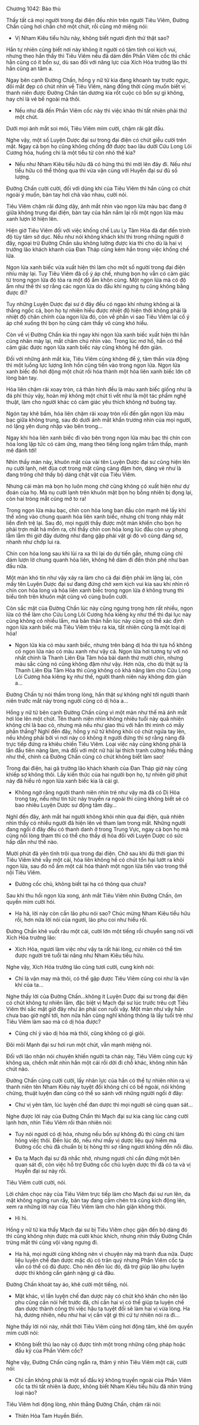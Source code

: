 




Chương 1042: Báo thù




Thấy tất cả mọi người trong đại điện đều nhìn trên người Tiêu Viêm, Đường Chấn cũng hơi chần chờ một chút, rồi cũng mở miệng nói:

- Vị Nham Kiêu tiểu hữu này, không biết ngươi định thử thật sao?

Hắn tự nhiên cũng biết nơi này không ít người có tâm tính coi kịch vui, nhưng theo hắn thấy thì Tiêu Viêm nếu đã dám đến Phần Viêm cốc thì chắc hẳn cũng có ít bổn sự, dù sao đối với năng lực của Xích Hỏa trưởng lão thì hắn cũng an tâm a.

Ngay bên cạnh Đường Chấn, hồng y nữ tử kia đang khoanh tay trước ngực, đôi mắt đẹp có chút nhìn về Tiêu Viêm, nàng đồng thời cũng muốn biết vị thanh niên được Đường Chấn tán dương kia rốt cuộc có bổn sự gì không, hay chỉ là vẻ bề ngoài mà thôi.

- Nếu như đã đến Phần Viêm cốc này thì việc khảo thí tất nhiên phải thử một chút.

Dưới mọi ánh mắt soi mói, Tiêu Viêm mỉm cười, chậm rãi gật đầu.

Nghe vậy, một số Luyện Dược đại sư trong đại điện có chút giễu cười trên mặt. Ngay cả bọn họ cũng không chống đỡ được bao lâu dưới Cửu Long Lôi Cương hỏa, huống chi là một tiểu tử còn nhỏ thế kia?

- Nếu như Nham Kiêu tiểu hữu đã có hứng thú thì mời lên đây đi. Nếu như tiểu hữu có thể thông qua thì vừa vặn cùng với Huyễn đại sư đủ số lượng.

Đường Chấn cười cười, đối với dũng khí của Tiêu Viêm thì hắn cũng có chút ngoài ý muốn, bàn tay hơi chà vào nhau, cười nói.

Tiêu Viêm chậm rãi đứng dậy, ánh mắt nhìn vào ngọn lửa màu bạc đang ở giữa không trung đại điện, bàn tay của hắn nắm lại rồi một ngọn lửa màu xanh lượn lờ hiện lên.

Hiện giờ Tiêu Viêm đối với việc khống chế Lưu Ly Tâm Hỏa đã đạt đến trình độ tùy tâm sở dục. Nếu như nói không khách khí thì trong những người ở đây, ngoại trừ Đường Chấn sâu không lường được kia thì cho dù là hai vị trưởng lão khách khanh của Đan Tháp cũng kém hắn trong việc khống chế lửa.

Ngọn lửa xanh biếc vừa xuất hiện thì làm cho một số người trong đại điện nhíu mày lại. Tuy Tiêu Viêm đã cố ý áp chế, nhưng bọn họ vẫn có cảm giác từ trong ngọn lửa đó tỏa ra một độ ấm khôn cùng. Một ngọn lửa mà có độ ấm như thế thì sợ rằng các ngọn lửa do đấu khí ngưng tụ cũng không bằng được đi?

Tuy những Luyện Dược đại sư ở đây đều có ngạo khí nhưng không ai là thằng ngốc cả, bọn họ tự nhiên hiểu được nhiệt độ hiện thời không phải là nhiệt độ chân chính của ngọn lửa đó, còn về phần vì sao Tiêu Viêm lại cố ý áp chế xuống thì bọn họ cũng cảm thấy vô cùng khó hiểu.

Còn về vị Đường Chấn kia thì ngay khi ngọn lửa xanh biếc xuất hiện thì hắn cũng nhăn mày lại, mắt chăm chú nhìn vào. Trong lúc mơ hồ, hắn có thể cảm giác được ngọn lửa xanh biếc này cũng không hề đơn giản.

Đối với những ánh mắt kia, Tiêu Viêm cũng không để ý, tâm thần vừa động thì một luồng lực lượng linh hồn cũng tiến vào trong ngọn lửa. Ngọn lửa xanh biếc đó hơi động một chút rồi hóa thành một hỏa liên xanh biếc lớn cỡ lòng bàn tay.

Hỏa liên chậm rãi xoay tròn, cả thân hình đều là màu xanh biếc giống như là đá phỉ thúy vậy, hoàn mỹ không một chút tì vết như là một tác phẩm nghệ thuật, làm cho người khác có cảm giác yêu thích không nỡ buông tay.

Ngón tay khẽ bấm, hỏa liên chậm rãi xoay tròn rồi đến gần ngọn lửa màu bạc giữa không trung, sau đó dưới ánh mắt khẩn trương nhìn của mọi người, nó lặng yên dung nhập vào bên trong…

Ngay khi hỏa liên xanh biếc đi vào bên trong ngọn lửa màu bạc thì chín con hỏa long lập tức có cảm ứng, mang theo tiếng long ngâm trầm thấp, mạnh mẽ đánh tới!

Nhìn thấy màn này, khuôn mặt của vài tên Luyện Dược đại sư cũng hiện lên nụ cười lạnh, nét đùa cợt trong mặt cũng càng đậm hơn, dáng vẻ như là đang trông chờ thấy bộ dáng chật vật của Tiêu Viêm.

Nhưng cái màn mà bọn họ luôn mong chờ cũng không có xuất hiện như dự đoán của họ. Mà nụ cười lạnh trên khuôn mặt bọn họ bỗng nhiên bị đọng lại, còn hai tròng mắt cũng mở to ra!

Trong ngọn lửa màu bạc, chín con hỏa long ban đầu còn mạnh mẽ lấy khí thế xông vào chung quanh hỏa liên xanh biếc, nhưng chỉ trong nháy mắt liền đình trệ lại. Sau đó, mọi người thấy được một màn khiến cho bọn họ phải trợn mắt há mồm ra, chỉ thấy chín con hỏa long lúc đầu còn uy phong lẫm lẫm thì giờ đây dường như đang gặp phải vật gì đó vô cùng đáng sợ, nhanh như chớp lui ra.

Chín con hỏa long sau khi lùi ra xa thì lại do dự tiến gần, nhưng cũng chỉ dám lượn lờ chung quanh hỏa liên, không hề dám đi đến thôn phệ như ban đầu nữa.

Một màn khó tin như vậy xảy ra làm cho cả đại điện phải im lặng lại, còn mấy tên Luyện Dược đại sư đang đứng chờ xem kịch vui kia sau khi nhìn rõ chín con hỏa long và hỏa liên xanh biếc trong ngọn lửa ở không trung thì biểu tình trên khuôn mặt cũng vô cùng buồn cười.

Còn sắc mặt của Đường Chấn lúc này cũng ngưng trọng hơn rất nhiều, ngọn lửa có thể làm cho Cửu Long Lôi Cương hỏa kiêng kỵ như thế thì đại lục này cũng không có nhiều lắm, mà bản thân hắn lúc này cũng có thể xác định ngọn lửa xanh biếc mà Tiêu Viêm triệu ra kia, tất nhiên cũng là một loại dị hỏa!

- Ngọn lửa kia có màu xanh biếc, nhưng trên bảng dị hỏa thì tựa hồ không có ngọn lửa nào có màu xanh như vậy cả. Ngọn lửa hơi tương tự với nó nhất chính là Thanh Liên Địa Tâm hỏa bài danh thứ mười chín, nhưng màu sắc cũng nó cũng không đậm như vậy. Hơn nữa, cho dù thật sự là Thanh Liên Địa Tâm Hỏa thì cũng không có khả năng làm cho Cửu Long Lôi Cương hỏa kiêng kỵ như thế, người thanh niên này không đơn giản a…

Đường Chấn tự nói thầm trong lòng, hắn thật sự không nghĩ tới người thanh niên trước mắt này trong người cũng có dị hỏa a…

Hồng y nữ tử bên cạnh Đường Chấn cũng vì một màn như thế mà ánh mắt hơi lóe lên một chút. Tên thanh niên nhìn không nhiêu tuổi này quả nhiên không chỉ là bao cỏ, nhưng mà nếu như giao thủ với hắn thì mình có mấy phần thắng? Nghĩ đến đây, hồng y nữ tử không khỏi có chút ngứa tay lên, nếu không phải bởi vì nơi này có không ít người đứng thì sợ rằng nàng đã trực tiếp đứng ra khiêu chiến Tiêu Viêm. Loại việc này cũng không phải là lần đầu tiên nàng làm, mà đối với một nữ hài lại thích tranh cường hiếu thắng như thế, chính cả Đường Chấn cũng có chút không biết làm sao!

Trong đại điện, hai gã trưởng lão khách khanh của Đan Tháp giờ này cũng khiếp sợ không thôi. Lấy kiến thức của hai người bọn họ, tự nhiên giờ phút này đã hiểu rõ ngọn lửa xanh biếc kia là cái gì.

- Không ngờ rằng người thanh niên nhìn trẻ như vậy mà đã có Dị Hỏa trong tay, nếu như tin tức này truyền ra ngoài thì cũng không biết sẽ có bao nhiêu Luyện Dược sư động tâm đây…

Nghĩ đến đây, ánh mắt hai người không khỏi nhìn qua đại điện, quả nhiên nhìn thấy có nhiều người đã hiện lên vẻ tham lam trong mắt. Những người đang ngồi ở đây đều có thanh danh ở trong Trung Vực, ngay cả bọn họ mà cũng nổi lòng tham thì có thể cho thấy dị hỏa đối với Luyện Dược có sức hấp dẫn như thế nào.

Mười phút đã yên tĩnh trôi qua trong đại điện. Chờ sau khi đủ thời gian thì Tiêu Viêm khẽ vẫy một cái, hỏa liên không hề có chút tổn hại lướt ra khỏi ngọn lửa, sau đó nổ ầm một cái hóa thành một ngọn lửa tiến vào trong thể nội Tiêu Viêm.

- Đường cốc chủ, không biết tại hạ có thông qua chưa?

Sau khi thu hồi ngọn lửa xong, ánh mắt Tiêu Viêm nhìn Đường Chấn, ôm quyền mỉm cười hỏi.

- Ha hả, lời này còn cần lão phu nói sao? Chúc mừng Nham Kiêu tiểu hữu rồi, hơn nữa lời nói của ngươi, lão phu coi như hiểu rồi.

Đường Chấn khẽ vuốt râu một cái, cười lớn một tiếng rồi chuyển sang nói với Xích Hỏa trưởng lão:

- Xích Hỏa, ngươi làm việc như vậy ta rất hài lòng, cư nhiên có thể tìm được người trẻ tuổi tài năng như Nham Kiêu tiểu hữu.

Nghe vậy, Xích Hỏa trưởng lão cũng tươi cười, cung kính nói:

- Chỉ là vận may mà thôi, có thể gặp được Tiêu Viêm cũng coi như là vận khí của ta…

Nghe thấy lời của Đường Chấn…không ít Luyện Dược đại sư trong đại điện có chút không tự nhiên lắm, đặc biệt vị Mạch đại sư lúc trước trêu cợt Tiêu Viêm thì sắc mặt giờ đây như ăn phải con ruồi vậy. Một màn như vậy hắn chưa bao giờ nghĩ tới, hơn nữa hắn cũng nghĩ không thông là lấy tuổi trẻ như Tiêu Viêm làm sao mà có dị hỏa được?

- Cũng chỉ ỷ vào dị hỏa mà thôi, cũng không có gì giỏi.

Đôi môi Mạnh đại sư hơi run một chút, vẫn mạnh miệng nói.

Đối với lão nhân nói chuyên khiến người ta chán này, Tiêu Viêm cũng cực kỳ không ưa, chếch mắt nhìn hắn một cái rồi dời đi chỗ khác, không nhìn hắn chút nào.

Đường Chấn cũng cười cười, lấy nhãn lực của hắn có thể tự nhiên nhìn ra vị thanh niên tên Nham Kiêu này tuyệt đối không chỉ có bề ngoài, nói không chừng, thuật luyện đan cũng có thể so sánh với những người ngồi ở đây:

- Chư vị yên tâm, lúc luyện chế đan dược thì mọi người sẽ cùng quan sát…

Nghe được lời này của Đường Chấn thì Mạch đại sư kia càng lúc càng cười lạnh hơn, nhìn Tiêu Viêm rồi thản nhiên nói:

- Tuy nói ngươi có dị hỏa, nhưng nếu bổn sự không đủ thì cũng chỉ làm hỏng việc thôi. Đến lúc đó, nếu như mấy vị dược liệu quý hiếm mà Đường cốc chủ đã chuẩn bị bị hỏng thì sợ rằng ngươi không đền nổi đâu.

- Đa tạ Mạch đại sư đã nhắc nhở, nhưng ngươi chỉ cần đứng một bên quan sát đi, còn việc hỗ trợ Đường cốc chủ luyện dược thì đã có ta và vị Huyễn đại sư này rồi.

Tiêu Viêm cười cười, nói.

Lời châm chọc này của Tiêu Viêm trực tiếp làm cho Mạch đại sư run lên, da mặt không ngừng run rẩy, bàn tay đang cầm chén trà cũng kích động lên, xem ra những lời này của Tiêu Viêm làm cho hắn giận không thôi.

- Hì hì.

Hồng y nữ tử kia thấy Mạch đại sư bị Tiêu Viêm chọc giận đến bộ dáng đó thì cũng không nhịn được mà cười khúc khích, nhưng nhìn thấy Đường Chấn trừng mắt thì cũng vội vàng ngưng đi.

- Ha hả, mọi người cũng không nên vì chuyện này mà tranh đua nữa. Dược liệu luyện chế đan dược mặc dù có trân quý nhưng Phần Viêm cốc ta vẫn có thể có đủ được. Cho nên đến lúc đó, đã trợ giúp lão phu luyện dược thì không cần gánh nặng gì cả đâu.

Đường Chấn khoát tay áo, khẽ cười một tiếng, nói.

- Mặt khác, vì lần luyện chế đan dược này có chút khó khăn cho nên lão phu cũng cần nói hết trước đã, chỉ cần hai vị có thể giúp ta luyện chế đan dược thành công thì việc hậu tạ tuyệt đối sẽ làm hai vị vừa lòng. Ha hả, đương nhiên, nếu như hai vị cần vật gì thì cứ tự nhiên nói ra đi…

Nghe thấy lời nói này, nhất thời Tiêu Viêm cũng hơi động tâm, khẽ ôm quyền mỉm cười nói:

- Không biết thù lao này có được tính một trong những công pháp hoặc đấu kỹ của Phần Viêm cốc?

Nghe vậy, Đường Chấn cũng ngẩn ra, thâm ý nhìn Tiêu Viêm một cái, cười nói:

- Chỉ cần không phải là một số đấu kỹ không truyền ngoài của Phần Viêm cốc ta thì tất nhiên là được, không biết Nham Kiêu tiểu hữu đã nhìn trúng loại nào?

Tiêu Viêm hơi động lòng, nhìn thẳng Đường Chấn, chậm rãi nói:

- Thiên Hỏa Tam Huyền Biến.




